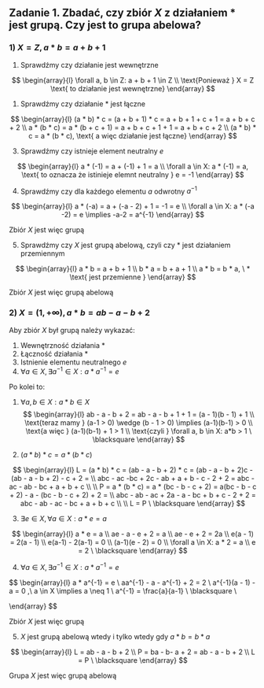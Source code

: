 ## Zadanie 1. Zbadać, czy zbiór $X$ z działaniem $*$ jest grupą. Czy jest to grupa abelowa?

### 1) $X = Z, a * b = a + b + 1$
1. Sprawdźmy czy działanie jest wewnętrzne

$$
\begin{array}{l}
\forall a, b \in Z: a + b + 1 \in Z \\
\text{Ponieważ } X = Z \text{ to działanie jest wewnętrzne}
\end{array}
$$

1. Sprawdźmy czy działanie $*$ jest łączne

$$
\begin{array}{l}
(a * b) * c = (a + b + 1) * c = a + b + 1 + c + 1 = a + b + c + 2 \\
a * (b * c) = a * (b + c + 1) = a + b + c + 1 + 1 = a + b + c + 2 \\
(a * b) * c = a * (b * c), \text{ a więc działanie jest łączne}
\end{array}
$$

3. Sprawdźmy czy istnieje element neutralny $e$

$$
\begin{array}{l}
a * (-1) = a + (-1) + 1 = a \\
\forall a \in X: a * (-1) = a, \text{ to oznacza że istinieje elemnt neutralny } e = -1
\end{array}
$$

4. Sprawdźmy czy dla każdego elementu $a$ odwrotny $a^{-1}$

$$
\begin{array}{l}
a * (-a) = a + (-a - 2) + 1 = -1 = e \\
\forall a \in X: a * (-a -2) = e \implies -a-2 = a^{-1}
\end{array}
$$

Zbiór $X$ jest więc grupą

5. Sprawdźmy czy $X$ jest grupą abelową, czyli czy $*$ jest działaniem przemiennym

$$
\begin{array}{l}
a * b = a + b + 1 \\
b * a = b + a + 1 \\
a * b = b * a, \ * \text{ jest przemienne }
\end{array}
$$

Zbiór $X$ jest więc grupą abelową

### 2) $X = (1, +\infty), a * b = ab - a- b + 2$

Aby zbiór $X$ był grupą należy wykazać:
1. Wewnętrzność działania $*$
2. Łączność działania $*$
3. Istnienie elementu neutralnego $e$
4. $\forall a \in X, \exists a^{-1} \in X: a * a^{-1} = e$

Po kolei to:
1. $\forall a, b \in X: a * b \in X$
$$
\begin{array}{l}
ab - a - b + 2 = ab - a - b + 1 + 1 = (a - 1)(b - 1) + 1 \\
\text{teraz mamy } (a-1 > 0) \wedge (b - 1 > 0) \implies (a-1)(b-1) > 0 \\
\text{a więc } (a-1)(b-1) + 1 > 1 \\
\text{czyli } \forall a, b \in X: a*b > 1 \ \blacksquare
\end{array}
$$

2. $(a * b) * c = a * (b * c)$

$$
\begin{array}{l}
L = (a * b) * c = (ab - a - b + 2) * c = (ab - a - b + 2)c - (ab - a - b + 2) - c + 2 = \\
abc - ac -bc + 2c - ab + a + b - c - 2 + 2 = abc - ac - ab - bc + a + b + c \\
 \\
P = a * (b * c) = a * (bc - b - c + 2) = a(bc - b - c + 2) - a - (bc - b - c + 2) + 2 = \\
abc - ab - ac + 2a - a - bc + b + c - 2 + 2 = abc - ab - ac - bc + a + b + c \\
 \\
L = P \ \blacksquare
\end{array}
$$

3. $\exists e \in X, \forall a \in X: a * e = a$

$$
\begin{array}{l}
a * e = a \\
ae - a - e + 2 = a \\
ae - e + 2 = 2a \\
e(a - 1) = 2(a - 1) \\
e(a-1) - 2(a-1) = 0 \\
(a-1)(e - 2) = 0 \\
\forall a \in X: a * 2 = a \\
e = 2 \ \blacksquare
\end{array}
$$

4. $\forall a \in X, \exists a^{-1} \in X: a * a^{-1} = e$

$$
\begin{array}{l}
a * a^{-1} = e \\
aa^{-1} - a - a^{-1} + 2 = 2 \\
a^{-1}(a - 1) - a = 0 ,\ a \in X \implies a \neq 1 \\
a^{-1} = \frac{a}{a-1} \ \blacksquare
 \\

\end{array}
$$

Zbiór $X$ jest więc grupą

5. $X$ jest grupą abelową wtedy i tylko wtedy gdy $a * b = b * a$

$$
\begin{array}{l}
L = ab - a - b + 2 \\
P = ba - b- a + 2 = ab - a - b + 2 \\
L = P \ \blacksquare
\end{array}
$$

Grupa $X$ jest więc grupą abelową